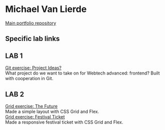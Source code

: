 # Michael Van Lierde

[Main portfolio repository](https://github.com/Moophie/2imd-dev-portfolio)

## Specific lab links

## LAB 1
[Git exercise: Project Ideas?](https://github.com/Moophie/2imd-dev-advanced-lab1)
\
What project do we want to take on for Webtech advanced: frontend? Built with cooperation in Git. 

## LAB 2 
[Grid exercise: The Future](https://codepen.io/moophie/pen/LYbQBdW)
\
Made a simple layout with CSS Grid and Flex.
\
[Grid exercise: Festival Ticket](https://codepen.io/moophie/pen/WNoMgQe)
\
Made a responsive festival ticket with CSS Grid and Flex.